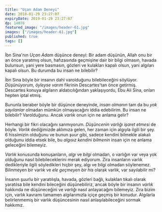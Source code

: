 ```yaml
---
title: "Uçan Adam Deneyi"
date: 2018-01-29 23:27:07
expiryDate: 2019-01-29 23:27:07
dp: 14078
featured_image: "/images/header-61.jpg"
images: ["/images/header-61.jpg"]
published: true
tags: []
---
```




İbn Sina'nın *Uçan Adam* düşünce deneyi: Bir adam düşünün, Allah onu bir an önce
yaratmış olsun, hafızasında geçmişine dair bir bilgi olmasın, havada bulunsun,
yani yere basmasın, gözleri ve kulakları kapalı olsun, yani algıları kapalı
olsun. Bu durumda bu insan ne bilebilir?

İbn Sina böyle bir insanın dahi varolduğunu bilebileceğini söylüyor.
*Düşünüyorum, öyleyse varım* fikrinin Descartes'tan önce getirmiş. Descartes
konuya algıların aldatıcılığından yaklaşıyordu, Ebu Ali Sina, onları hepten
iptal etmiş.

Bununla beraber böyle bir düşünce deneyinde, *insan olmanın* tam da bu *yok
sayılanlar* olmadan mümkün olmayacağını iddia edebilirim. Bu insan ne bilebilir?
Varolduğunu. Ancak *varlık* onun için ne anlama gelir?

Herhangi bir fikri olacağını sanmıyorum. *Düşüncenin varlığı işaret etmesi* de
böyle. *Varlık* dediğimizde aklımıza gelen, her zaman için algıyla ilgili bir
şey. 6 hissimizin olduğunu ve bunun *şuur* gibi, sadece kendini bilmekle alakalı
olduğunu iddia etsek bile, bu *algısız kendini bilmenin* insan için ne anlama
geleceğini bilemeyiz.

*Varlık* konusunda konuşanların, *algı* ve *bilgi* olmadan, o varlığın var veya
yok olduğunu nasıl bilebileceklerini merak ediyorum. Zira insanların varlık
dedikleriyle ilgili söyledikleri hiçbir şey, algı ve bilgi olmadan söylenemez.
Bilinmeyen bir varlık ve *ele geçmeyen bir his* olarak varlık, var sayılabilir
mi?

İnsanın şuurlu bir yaratılışla, havada, gözleri bağlı, kulakları tıkalı olarak
yaratılsa bile kendini bileceğini düşünebiliriz, ancak böyle bir insanın
*varlık* hakkında ne düşüneceğini ve *varlığı* nasıl anlayacağını bilemeyiz.
Zira bizim için, varlık kavramı tamamen algılarımızla içiçe geçmiş bir konudur.
Algılarla belirlenmemiş bir varlık düşüncesinin nasıl anlaşılabileceğini sormak
hakkımız.

